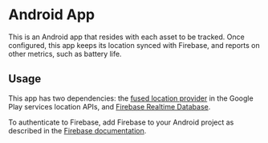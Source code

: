 # Android App

This is an Android app that resides with each asset to be tracked.
Once configured, this app keeps its location synced with Firebase, and reports
on other metrics, such as battery life.

## Usage

This app has two dependencies: the
[fused location provider](https://developers.google.com/android/reference/com/google/android/gms/location/FusedLocationProviderApi)
in the Google Play services location APIs, 
and [Firebase Realtime Database](https://firebase.google.com/docs/database/).

To authenticate to Firebase, add Firebase to your Android project as described
in the 
[Firebase documentation](https://firebase.google.com/docs/android/setup).
